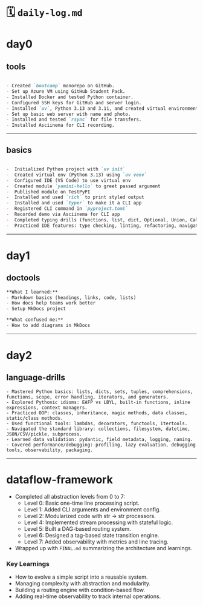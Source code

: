 # 🗓️ `daily-log.md`

# day0 

## tools
```markdown

- Created `bootcamp` monorepo on GitHub.
- Set up Azure VM using GitHub Student Pack.
- Installed Docker and tested Python container.
- Configured SSH keys for GitHub and server login.
- Installed `uv`, Python 3.13 and 3.11, and created virtual environment.
- Set up basic web server with name and photo.
- Installed and tested `rsync` for file transfers.
- Installed Asciinema for CLI recording.
```

---

## basics

```markdown

-  Initialized Python project with `uv init`
-  Created virtual env (Python 3.13) using `uv venv`
-  Configured IDE (VS Code) to use virtual env
-  Created module `yamini-hello` to greet passed argument
-  Published module on TestPyPI
-  Installed and used `rich` to print styled output
-  Installed and used `typer` to make it a CLI app
-  Registered CLI command in `pyproject.toml`
-  Recorded demo via Asciinema for CLI app
-  Completed typing drills (functions, list, dict, Optional, Union, Callable, TypedDict)
-  Practiced IDE features: type checking, linting, refactoring, navigation, renaming, docstrings, and import management
```

---
# day1 

## doctools

```markdown
**What I learned:**
- Markdown basics (headings, links, code, lists)
- How docs help teams work better
- Setup MkDocs project

**What confused me:**
- How to add diagrams in MkDocs

```

---

# day2

## language-drills

```
- Mastered Python basics: lists, dicts, sets, tuples, comprehensions, functions, scope, error handling, iterators, and generators.
- Explored Pythonic idioms: EAFP vs LBYL, built-in functions, inline expressions, context managers.
- Practiced OOP: classes, inheritance, magic methods, data classes, static/class methods.
- Used functional tools: lambdas, decorators, functools, itertools.
- Navigated the standard library: collections, filesystem, datetime, JSON/CSV/pickle, subprocess.
- Learned data validation: pydantic, field metadata, logging, naming.
- Covered performance/debugging: profiling, lazy evaluation, debugging tools, observability, packaging.
```

---

# dataflow-framework

- Completed all abstraction levels from 0 to 7:
  -  Level 0: Basic one-time line processing script.
  -  Level 1: Added CLI arguments and environment config.
  -  Level 2: Modularized code with str → str processors.
  -  Level 4: Implemented stream processing with stateful logic.
  -  Level 5: Built a DAG-based routing system.
  -  Level 6: Designed a tag-based state transition engine.
  -  Level 7: Added observability with metrics and line tracing.
- Wrapped up with `FINAL.md` summarizing the architecture and learnings.

### Key Learnings

- How to evolve a simple script into a reusable system.
- Managing complexity with abstraction and modularity.
- Building a routing engine with condition-based flow.
- Adding real-time observability to track internal operations.







